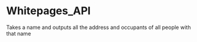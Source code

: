 # Whitepages_API
Takes a name and outputs all the address and occupants of all people with that name
